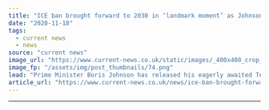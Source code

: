 ```yaml
---
title: "ICE ban brought forward to 2030 in ‘landmark moment’ as Johnson releases Ten Point Plan"
date: "2020-11-18"
tags: 
  - current news
  - news
source: "current news"
image_url: "https://www.current-news.co.uk/static/images/_400x400_crop_center-center/No10-door-credit-Gov.UK.png"
image_fp: "/assets/img/post_thumbnails/74.png"
lead: "​Prime Minister Boris Johnson has released his eagerly awaited Ten Point Plan for a Green Industrial revolution, setting out pledges to create 250,000 jobs."
article_url: "https://www.current-news.co.uk/news/ice-ban-brought-forward-to-2030-in-landmark-moment-as-johnson-releases-ten-point-plan?utm_source=rss-feeds&utm_medium=rss&utm_campaign=rss"
---
```


---

